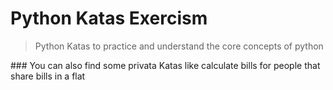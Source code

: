 
# Python Katas Exercism

> Python Katas to practice and understand the core concepts of python

### You can also find some privata Katas like calculate bills for people that share bills in a flat

